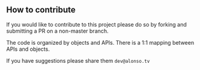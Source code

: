 ## How to contribute
If you would like to contribute to this project please do so by forking and submitting a PR on a non-master branch. 

The code is organized by objects and APIs. There is a 1:1 mapping between APIs and objects. 

If you have suggestions please share them `dev@alonso.tv`